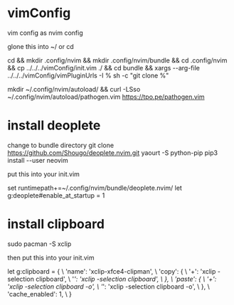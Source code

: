 # vimConfig
vim config as nvim config

glone this into ~/ or cd

cd && mkdir .config/nvim && mkdir .config/nvim/bundle && cd .config/nvim &&
cp ../../../vimConfig/init.vim ./ && cd bundle &&
xargs --arg-file ../../../vimConfig/vimPluginUrls -I % sh -c "git clone %"

 mkdir ~/.config/nvim/autoload/ && curl -LSso ~/.config/nvim/autoload/pathogen.vim https://tpo.pe/pathogen.vim
 
# install deoplete
change to bundle directory
git clone https://github.com/Shougo/deoplete.nvim.git
yaourt -S python-pip
pip3 install --user neovim

put this into your init.vim

set runtimepath+=~/.config/nvim/bundle/deoplete.nvim/
let g:deoplete#enable_at_startup = 1

# install clipboard

sudo pacman -S xclip

then put this into your init.vim

let g:clipboard = {
  \   'name': 'xclip-xfce4-clipman',
  \   'copy': {
  \      '+': 'xclip -selection clipboard',
  \      '*': 'xclip -selection clipboard',
  \    },
  \   'paste': {
  \      '+': 'xclip -selection clipboard -o',
  \      '*': 'xclip -selection clipboard -o',
  \   },
  \   'cache_enabled': 1,
  \ }
